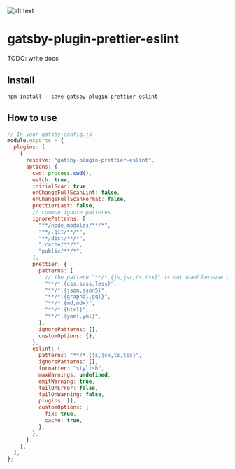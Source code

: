 ![alt text](https://raw.githubusercontent.com/andreabreu-me/gatsby-plugin-prettier-eslint/master/images/gatsby-plugin-prettier-eslint.jpg "Gatsby Plugin Prettier Eslint")

# gatsby-plugin-prettier-eslint

TODO: write docs

## Install

`npm install --save gatsby-plugin-prettier-eslint`

## How to use

```javascript
// In your gatsby-config.js
module.exports = {
  plugins: [
    {
      resolve: "gatsby-plugin-prettier-eslint",
      options: {
        cwd: process.cwd(),
        watch: true,
        initialScan: true,
        onChangeFullScanLint: false,
        onChangeFullScanFormat: false,
        prettierLast: false,
        // common ignore patterns
        ignorePatterns: [
          "**/node_modules/**/*",
          "**/.git/**/*",
          "**/dist/**/*",
          ".cache/**/*",
          "public/**/*",
        ],
        prettier: {
          patterns: [
            // the pattern "**/*.{js,jsx,ts,tsx}" is not used because we will rely on `eslint --fix`
            "**/*.{css,scss,less}",
            "**/*.{json,json5}",
            "**/*.{graphql,gql}",
            "**/*.{md,mdx}",
            "**/*.{html}",
            "**/*.{yaml,yml}",
          ],
          ignorePatterns: [],
          customOptions: {},
        },
        eslint: {
          patterns: "**/*.{js,jsx,ts,tsx}",
          ignorePatterns: [],
          formatter: "stylish",
          maxWarnings: undefined,
          emitWarning: true,
          failOnError: false,
          failOnWarning: false,
          plugins: [],
          customOptions: {
            fix: true,
            cache: true,
          },
        },
      },
    },
  ],
};
```
